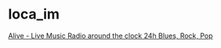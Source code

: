 # loca_im

[Alive - Live Music Radio around the clock 24h Blues, Rock, Pop](http://stream.laut.fm/alive?n=f50cda8c4599f8dcbc36)

